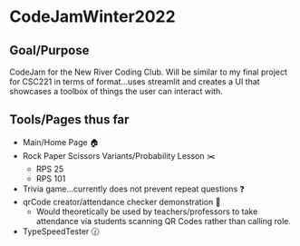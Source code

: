 # CodeJamWinter2022

## Goal/Purpose
CodeJam for the New River Coding Club.  Will be similar to my final project for CSC221 in terms of format...uses streamlit and creates a UI that showcases a toolbox of things the user can interact with.

## Tools/Pages thus far
* Main/Home Page :house:
* Rock Paper Scissors Variants/Probability Lesson :scissors:
  * RPS 25
  * RPS 101
* Trivia game...currently does not prevent repeat questions :question:
* qrCode creator/attendance checker demonstration :raising_hand:
  * Would theoretically be used by teachers/professors to take attendance via students scanning QR Codes rather than calling role.
* TypeSpeedTester :clock130:
